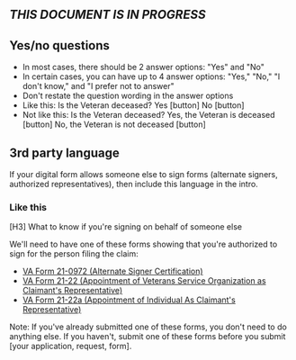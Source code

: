 ## _THIS DOCUMENT IS IN PROGRESS_

## Yes/no questions
- In most cases, there should be 2 answer options: "Yes" and "No"
- In certain cases, you can have up to 4 answer options: "Yes," "No," "I don't know," and "I prefer not to answer"
- Don't restate the question wording in the answer options
-   Like this: Is the Veteran deceased? Yes [button] No [button]
-   Not like this: Is the Veteran deceased? Yes, the Veteran is deceased [button] No, the Veteran is not deceased [button]

## 3rd party language

If your digital form allows someone else to sign forms (alternate signers, authorized representatives), then include this language in the intro.  

### Like this

[H3] What to know if you're signing on behalf of someone else

We'll need to have one of these forms showing that you're authorized to sign for the person filing the claim:

- [VA Form 21-0972 (Alternate Signer Certification)](https://www.va.gov/supporting-forms-for-claims/alternate-signer-form-21-0972/)
- [VA Form 21-22 (Appointment of Veterans Service Organization as Claimant's Representative)](https://www.va.gov/find-forms/about-form-21-22/)
- [VA Form 21-22a (Appointment of Individual As Claimant's Representative)](https://www.va.gov/find-forms/about-form-21-22a/)

Note: If you've already submitted one of these forms, you don't need to do anything else. If you haven't, submit one of these forms before you submit [your application, request, form].
